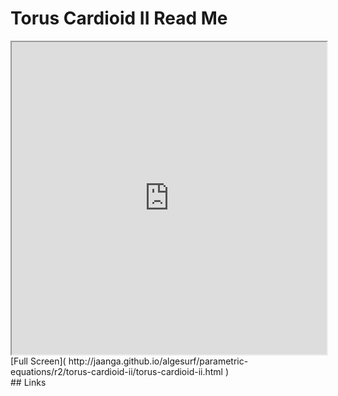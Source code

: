 Torus Cardioid II Read Me
===

<iframe src='http://jaanga.github.io/algesurf/parametric-equations/r2/torus-cardioid-ii/torus-cardioid-ii.html' width=100% height=500px >
There is an `iframe` here. It is not visible when viewed on github.com/algesurf. To view, please see 'Project Links' below.
</iframe>
[Full Screen]( http://jaanga.github.io/algesurf/parametric-equations/r2/torus-cardioid-ii/torus-cardioid-ii.html )
<br>
## Links 
<http://www.3d-meier.de/tut3/Seite166.html>  
